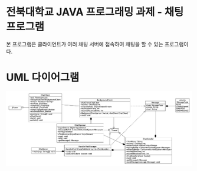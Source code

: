 # 전북대학교 JAVA 프로그래밍 과제 - 채팅 프로그램
본 프로그램은 클라이언트가 여러 채팅 서버에 접속하여 채팅을 할 수 있는 프로그램이다.

# UML 다이어그램
![UML](https://github.com/dev-jwel/JAVA-term-project/raw/master/images/UML.png)
